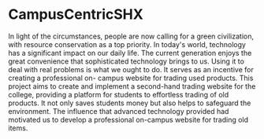 # CampusCentricSHX

In light of the circumstances, people are now calling for a green civilization, with resource conservation as a top priority. In today's world, technology has a significant impact on our daily life. The current generation enjoys the great convenience that sophisticated technology brings to us. Using it to deal with real problems is what we ought to do. It serves as an incentive for creating a professional on- campus website for trading used products. This project aims to create and implement a second-hand trading website for the college, providing a platform for students to effortless trading of old products. It not only saves students money but also helps to safeguard the environment. The influence that advanced technology provided had motivated us to develop a professional on-campus website for trading old items.
